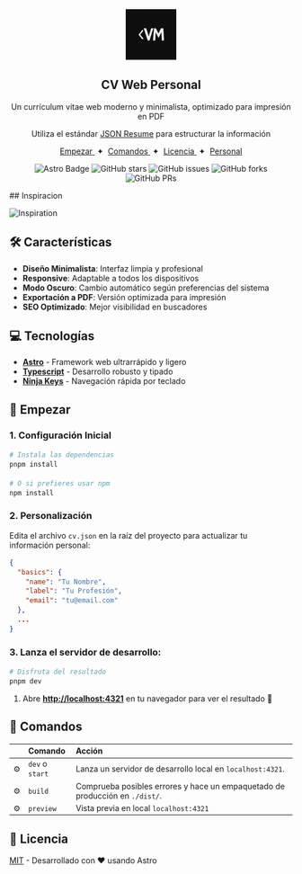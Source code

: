 

<div align="center">
<img src="VICMA-Logo-WEB.webp" height="90px" width="auto" />
<h2>
    CV Web Personal
</h2>
<p>
Un currículum vitae web moderno y minimalista, optimizado para impresión en PDF
</p>

<p>
Utiliza el estándar <a href="https://jsonresume.org/schema/">JSON Resume</a> para estructurar la información
</p>
</div>

<div align="center">
    <a href="#🚀-empezar">
        Empezar
    </a>
    <span>&nbsp;✦&nbsp;</span>
    <a href="#🧞-comandos">
        Comandos
    </a>
    <span>&nbsp;✦&nbsp;</span>
    <a href="#🔑-licencia">
        Licencia
    </a>
    <span>&nbsp;✦&nbsp;</span>
    <a href="https://midu.dev">
        Personal
    </a>

</div>

<p></p>

<div align="center">

![Astro Badge](https://img.shields.io/badge/Astro-BC52EE?logo=astro&logoColor=fff&style=flat)
![GitHub stars](https://img.shields.io/github/stars/midudev/minimalist-portfolio-json)
![GitHub issues](https://img.shields.io/github/issues/midudev/minimalist-portfolio-json)
![GitHub forks](https://img.shields.io/github/forks/midudev/minimalist-portfolio-json)
![GitHub PRs](https://img.shields.io/github/issues-pr/midudev/minimalist-portfolio-json)

</div>
## Inspiracion

![Inspiration](https://github.com/midudev/minimalist-portfolio-json)

## 🛠️ Características

- **Diseño Minimalista**: Interfaz limpia y profesional
- **Responsive**: Adaptable a todos los dispositivos
- **Modo Oscuro**: Cambio automático según preferencias del sistema
- **Exportación a PDF**: Versión optimizada para impresión
- **SEO Optimizado**: Mejor visibilidad en buscadores

## 💻 Tecnologías

- [**Astro**](https://astro.build/) - Framework web ultrarrápido y ligero
- [**Typescript**](https://www.typescriptlang.org/) - Desarrollo robusto y tipado
- [**Ninja Keys**](https://github.com/ssleptsov/ninja-keys) - Navegación rápida por teclado


## 🚀 Empezar

### 1. Configuración Inicial

```bash
# Instala las dependencias
pnpm install

# O si prefieres usar npm
npm install
```

### 2. Personalización

Edita el archivo `cv.json` en la raíz del proyecto para actualizar tu información personal:

```json
{
  "basics": {
    "name": "Tu Nombre",
    "label": "Tu Profesión",
    "email": "tu@email.com"
  },
  ...
}
```
### 3. Lanza el servidor de desarrollo:

```bash
# Disfruta del resultado
pnpm dev
```


1. Abre [**http://localhost:4321**](http://localhost:4321/) en tu navegador para ver el resultado 🚀


## 🧞 Comandos

|     | Comando          | Acción                                        |
| :-- | :--------------- | :-------------------------------------------- |
| ⚙️  | `dev` o `start` | Lanza un servidor de desarrollo local en  `localhost:4321`.  |
| ⚙️  | `build`          | Comprueba posibles errores y hace un empaquetado de producción en `./dist/`.      |
| ⚙️  | `preview`        | Vista previa en local `localhost:4321` |



## 🔑 Licencia

[MIT](LICENSE.txt) - Desarrollado con ❤️ usando Astro



